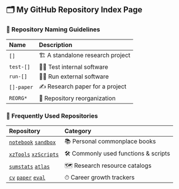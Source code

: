 ## 🗂 My GitHub Repository Index Page

### 📔 Repository Naming Guidelines
| Name | Description |
| :--- | :--- |
|`[]`|🏗 A standalone research project|
|`test-[]`|👩‍💻 Test internal software|
|`run-[]`|🏃‍♀️ Run external software|
|`[]-paper`|✍ Research paper for a project|
|`REORG*`|🌱 Repository reorganization|

### 📖 Frequently Used Repositories
| Repository | Category |
| :--- | :--- |
|[`notebook`](https://github.com/xiangzhu/notebook) [`sandbox`](https://github.com/xiangzhu/sandbox) |📚 Personal commonplace books |
|[`xzTools`](https://github.com/xiangzhu/xzTools) [`xzScripts`](https://github.com/xiangzhu/xzScripts) |🛠 Commonly used functions & scripts |
|[`sumstats`](https://github.com/xiangzhu/sumstats) [`atlas`](https://github.com/xiangzhu/atlas) |🗺 Research resource catalogs |
|[`cv`](https://github.com/xiangzhu/cv) [`paper`](https://github.com/xiangzhu/paper) [`eval`](https://github.com/xiangzhu/eval) |⏱ Career growth trackers |

<!--
GitHub repos to be reactivated ASAP
https://github.com/xiangzhu/rss-ash
https://github.com/xiangzhu/ukbb-geneds
https://github.com/xiangzhu/rss-h2g
https://github.com/xiangzhu/rss

GitHub repos to be repurposed ASAP
https://github.com/xiangzhu/REORG1
https://github.com/xiangzhu/REORG2
https://github.com/xiangzhu/REORG3
-->
